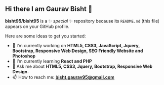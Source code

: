 ## Hi there I am Gaurav Bisht  👋

**bisht95/bisht95** is a ✨ _special_ ✨ repository because its `README.md` (this file) appears on your GitHub profile.

Here are some ideas to get you started:

- 🔭 I’m currently working on **HTML5, CSS3, JavaScript, Jquery, Bootstrap, Responsive Web Design, SEO Friendly Website and Photoshop**
- 🌱 I’m currently learning **React and PHP**
- 💬 Ask me about  **HTML5, CSS3, Jquery, Bootstrap, Responsive Web Design.**
- 📫 How to reach me: **bisht.gaurav95@gmail.com**

